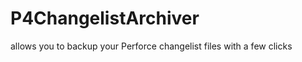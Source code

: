 P4ChangelistArchiver
====================

allows you to backup your Perforce changelist files with a few clicks
